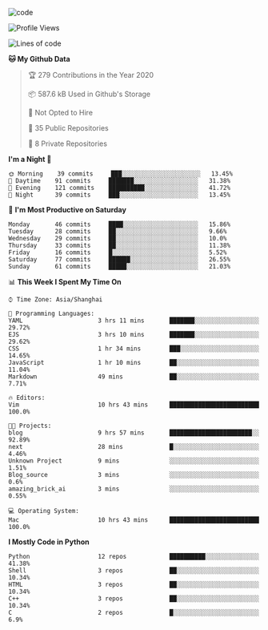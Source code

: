 
<!--
**liuyaanng/liuyaanng** is a ✨ _special_ ✨ repository because its `README.md` (this file) appears on your GitHub profile.

Here are some ideas to get you started:

- 🔭 I’m currently working on ...
- 🌱 I’m currently learning ...
- 👯 I’m looking to collaborate on ...
- 🤔 I’m looking for help with ...
- 💬 Ask me about ...
- 📫 How to reach me: ...
- 😄 Pronouns: ...
- ⚡ Fun fact: ...
-->


![code](https://cdn.jsdelivr.net/gh/liuyaanng/liuyaanng@1.0/code.gif) 

<!--START_SECTION:waka-->
![Profile Views](http://img.shields.io/badge/Profile%20Views-3-blue)

![Lines of code](https://img.shields.io/badge/From%20Hello%20World%20I%27ve%20Written-1.4%20million%20lines%20of%20code-blue)

**🐱 My Github Data** 

> 🏆 279 Contributions in the Year 2020
 > 
> 📦 587.6 kB Used in Github's Storage 
 > 
> 🚫 Not Opted to Hire
 > 
> 📜 35 Public Repositories 
 > 
> 🔑 8 Private Repositories  

**I'm a Night 🦉** 

```text
🌞 Morning    39 commits     ███░░░░░░░░░░░░░░░░░░░░░░   13.45% 
🌆 Daytime    91 commits     ███████░░░░░░░░░░░░░░░░░░   31.38% 
🌃 Evening    121 commits    ██████████░░░░░░░░░░░░░░░   41.72% 
🌙 Night      39 commits     ███░░░░░░░░░░░░░░░░░░░░░░   13.45%

```
📅 **I'm Most Productive on Saturday** 

```text
Monday       46 commits     ████░░░░░░░░░░░░░░░░░░░░░   15.86% 
Tuesday      28 commits     ██░░░░░░░░░░░░░░░░░░░░░░░   9.66% 
Wednesday    29 commits     ██░░░░░░░░░░░░░░░░░░░░░░░   10.0% 
Thursday     33 commits     ██░░░░░░░░░░░░░░░░░░░░░░░   11.38% 
Friday       16 commits     █░░░░░░░░░░░░░░░░░░░░░░░░   5.52% 
Saturday     77 commits     ██████░░░░░░░░░░░░░░░░░░░   26.55% 
Sunday       61 commits     █████░░░░░░░░░░░░░░░░░░░░   21.03%

```


📊 **This Week I Spent My Time On** 

```text
⌚︎ Time Zone: Asia/Shanghai

💬 Programming Languages: 
YAML                     3 hrs 11 mins       ███████░░░░░░░░░░░░░░░░░░   29.72% 
EJS                      3 hrs 10 mins       ███████░░░░░░░░░░░░░░░░░░   29.62% 
CSS                      1 hr 34 mins        ███░░░░░░░░░░░░░░░░░░░░░░   14.65% 
JavaScript               1 hr 10 mins        ██░░░░░░░░░░░░░░░░░░░░░░░   11.04% 
Markdown                 49 mins             ██░░░░░░░░░░░░░░░░░░░░░░░   7.71%

🔥 Editors: 
Vim                      10 hrs 43 mins      █████████████████████████   100.0%

🐱‍💻 Projects: 
blog                     9 hrs 57 mins       ███████████████████████░░   92.89% 
next                     28 mins             █░░░░░░░░░░░░░░░░░░░░░░░░   4.46% 
Unknown Project          9 mins              ░░░░░░░░░░░░░░░░░░░░░░░░░   1.51% 
Blog_source              3 mins              ░░░░░░░░░░░░░░░░░░░░░░░░░   0.6% 
amazing_brick_ai         3 mins              ░░░░░░░░░░░░░░░░░░░░░░░░░   0.55%

💻 Operating System: 
Mac                      10 hrs 43 mins      █████████████████████████   100.0%

```

**I Mostly Code in Python** 

```text
Python                   12 repos            ██████████░░░░░░░░░░░░░░░   41.38% 
Shell                    3 repos             ██░░░░░░░░░░░░░░░░░░░░░░░   10.34% 
HTML                     3 repos             ██░░░░░░░░░░░░░░░░░░░░░░░   10.34% 
C++                      3 repos             ██░░░░░░░░░░░░░░░░░░░░░░░   10.34% 
C                        2 repos             █░░░░░░░░░░░░░░░░░░░░░░░░   6.9%

```



<!--END_SECTION:waka-->
